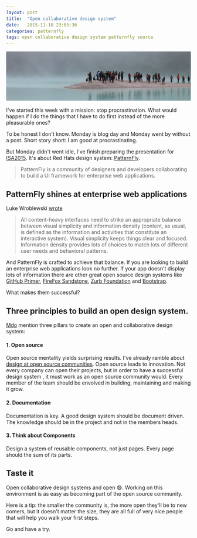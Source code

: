 ```yaml
---
layout: post
title:  "Open collaborative design system"
date:   2015-11-10 23:05:36
categories: patternfly
tags: open collaborative design system patternfly source
---
```


![Open collaborative design system](/img/open/open.jpg)

I've started this week with a mission: stop procrastination. What would happen if I do the things that I have to do first instead of the more pleasurable ones? 

To be honest I don't know. Monday is blog day and Monday went by without a post. Short story short: I am good at procrastinating.

But Monday didn't went idle, I've finish preparing the presentation for [ISA2015](http://isa.ixda.org/2015/). It's about Red Hats design system: [PatternFly](https://www.patternfly.org/).

> PatternFly is a community of designers and developers collaborating to build a UI framework for enterprise web applications.


## PatternFly shines at enterprise web applications

Luke Wroblewski [wrote](http://www.lukew.com/ff/entry.asp?15)

> All content-heavy interfaces need to strike an appropriate balance between visual simplicity and information density (content, as usual, is defined as the information and activities that constitute an interactive system). Visual simplicity keeps things clear and focused. Information density provides lots of choices to match lots of different user needs and behavioral patterns.

And PatternFly is crafted to achieve that balance. If you are looking to build an enterprise web applications look no further. If your app doesn't display lots of information there are other great open source design systems like [GitHub Primer](http://primercss.io/), [FireFox Sandstone](https://www.mozilla.org/en-US/styleguide/websites/sandstone/), [Zurb Foundation](http://foundation.zurb.com/) and [Bootstrap](http://getbootstrap.com/). 

What makes them successful?

## Three principles to build an open design system.

[Mdo](http://markdotto.com/) mention three pillars to create an open and collaborative design system:

#### 1. Open source
Open source mentality yields surprising results. 
I've already ramble about [design at open source communities](http://blog.andresgalante.com/design/2015/08/31/adopt-a-deisgner.html). Open source leads to innovation. 
Not every company can open their projects, but in order to have a successful design system , it must work as an open source community would. Every member of the team should be envolved in building, maintaining and making it grow.


#### 2. Documentation
Documentation is key. A good design system should be document driven. The knowledge should be in the project and not in the members heads.


#### 3. Think about Components
Design a system of reusable components, not just pages. Every page should the sum of its parts.


## Taste it

Open collaborative design systems and open :smile:. Working on this environment is as easy as becoming part of the open source community. 

Here is a tip: the smaller the community is, the more open they'll be to new comers, but it doesn't matter the size, they are all full of very nice people that will help you walk your first steps.

Go and have a try.

